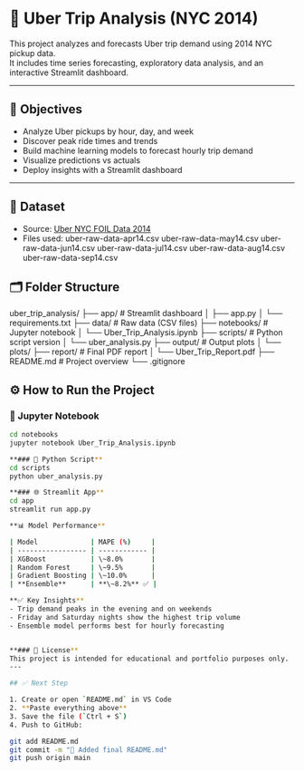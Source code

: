 # 🚕 Uber Trip Analysis (NYC 2014)

This project analyzes and forecasts Uber trip demand using 2014 NYC pickup data.  
It includes time series forecasting, exploratory data analysis, and an interactive Streamlit dashboard.

---

## 📌 Objectives

- Analyze Uber pickups by hour, day, and week
- Discover peak ride times and trends
- Build machine learning models to forecast hourly trip demand
- Visualize predictions vs actuals
- Deploy insights with a Streamlit dashboard

---

## 📁 Dataset

- Source: [Uber NYC FOIL Data 2014](https://drive.google.com/file/d/1uj0xGqt3t7w6AgoTNq8SksR2Ci3bbWJ1/view)
- Files used:
uber-raw-data-apr14.csv
uber-raw-data-may14.csv
uber-raw-data-jun14.csv
uber-raw-data-jul14.csv
uber-raw-data-aug14.csv
uber-raw-data-sep14.csv

## 🗂️ Folder Structure

uber_trip_analysis/
├── app/ # Streamlit dashboard
│ ├── app.py
│ └── requirements.txt
├── data/ # Raw data (CSV files)
├── notebooks/ # Jupyter notebook
│ └── Uber_Trip_Analysis.ipynb
├── scripts/ # Python script version
│ └── uber_analysis.py
├── output/ # Output plots
│ └── plots/
├── report/ # Final PDF report
│ └── Uber_Trip_Report.pdf
├── README.md # Project overview
└── .gitignore

## ⚙️ How to Run the Project

### 📘 Jupyter Notebook
```bash
cd notebooks
jupyter notebook Uber_Trip_Analysis.ipynb

**### 🐍 Python Script**
cd scripts
python uber_analysis.py

**### 🌐 Streamlit App**
cd app
streamlit run app.py

**📊 Model Performance**

| Model             | MAPE (%)     |
| ----------------- | ------------ |
| XGBoost           | \~8.0%       |
| Random Forest     | \~9.5%       |
| Gradient Boosting | \~10.0%      |
| **Ensemble**      | **\~8.2%** ✅ |

**✅ Key Insights**
- Trip demand peaks in the evening and on weekends
- Friday and Saturday nights show the highest trip volume
- Ensemble model performs best for hourly forecasting


**### 📜 License**
This project is intended for educational and portfolio purposes only.
---

## ✅ Next Step

1. Create or open `README.md` in VS Code
2. **Paste everything above**
3. Save the file (`Ctrl + S`)
4. Push to GitHub:

git add README.md
git commit -m "📄 Added final README.md"
git push origin main

